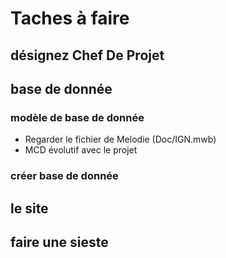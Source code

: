 # Taches à faire
## désignez Chef De Projet

## base de donnée
### modèle de base de donnée
- Regarder le fichier de Melodie (Doc/IGN.mwb)  
- MCD évolutif avec le projet  

### créer base de donnée

## le site
## faire une sieste